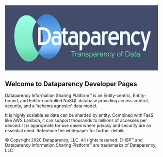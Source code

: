 
![GitHub Logo](DataparencyLogoDarkBlue.png)
## Welcome to Dataparency Developer Pages

Dataparency Information Sharing Platform&trade; is an Entity-centric, Entity-bound, and Entity-controlled NoSQL database providing access control, security, and a 'schema agnostic' data model. 

It is highly scalable as data can be sharded by entity. Combined with FaaS like AWS Lambda, it can support thousands to millions of accesses per second. 
It is appropriate for use cases where privacy and security are an essential need.
Reference the whitepaper for further details.

&copy; Copyright 2020 Dataparency, LLC. All rights reserved. D-ISP&trade; and Dataparency Information Sharing Platform&trade; are trademarks of Dataparency, LLC

